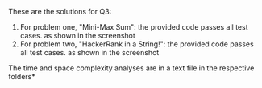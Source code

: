These are the solutions for Q3:
1. For problem one, "Mini-Max Sum": the provided code passes all test cases. as shown in the screenshot
2. For problem two, "HackerRank in a String!": the provided code passes all test cases. as shown in the screenshot

The time and space complexity analyses are in a text file in the respective folders*

